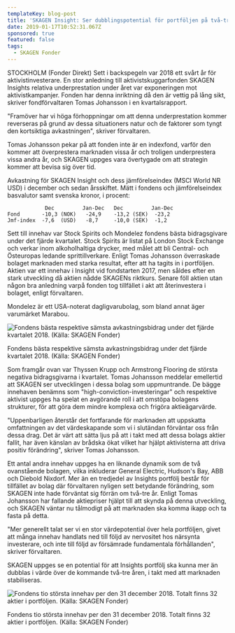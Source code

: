 ```yaml
---
templateKey: blog-post
title: 'SKAGEN Insight: Ser dubblingspotential för portföljen på två-tre års sikt'
date: 2019-01-17T10:52:31.067Z
sponsored: true
featured: false
tags:
  - SKAGEN Fonder
---
```

STOCKHOLM (Fonder Direkt) Sett i backspegeln var 2018 ett svårt år för aktivistinvesterare. En stor anledning till aktivistskuggarfonden SKAGEN Insights relativa underprestation under året var exponeringen mot aktivistkampanjer. Fonden har denna inriktning då den är vettig på lång sikt, skriver fondförvaltaren Tomas Johansson i en kvartalsrapport.

"Framöver har vi höga förhoppningar om att denna underprestation kommer reverseras på grund av dessa situationers natur och de faktorer som tyngt den kortsiktiga avkastningen", skriver förvaltaren.

Tomas Johansson pekar på att fonden inte är en indexfond, varför den kommer att överprestera marknaden vissa år och troligen underprestera vissa andra år, och SKAGEN uppges vara övertygade om att strategin kommer att bevisa sig över tid.

Avkastning för SKAGEN Insight och dess jämförelseindex (MSCI World NR USD) i december och sedan årsskiftet. Mätt i fondens och jämförelseindex basvalutor samt svenska kronor, i procent:

```
            Dec         Jan-Dec   Dec         Jan-Dec           
Fond       -10,3 (NOK)   -24,9    -13,2 (SEK)  -23,2            
Jmf-index  -7,6  (USD)   -8,7     -10,0 (SEK)  -1,2    
```

Sett till innehav var Stock Spirits och Mondelez fondens bästa bidragsgivare under det fjärde kvartalet. Stock Spirits är listat på London Stock Exchange och verkar inom alkoholhaltiga drycker, med målet att bli Central- och Östeuropas ledande sprittillverkare. Enligt Tomas Johansson överraskade bolaget marknaden med starka resultat, efter att ha tagits in i portföljen. Aktien var ett innehav i Insight vid fondstarten 2017, men såldes efter en stark utveckling då aktien nådde SKAGENs riktkurs. Senare föll aktien utan någon bra anledning varpå fonden tog tillfället i akt att återinvestera i bolaget, enligt förvaltaren.

Mondelez är ett USA-noterat dagligvarubolag, som bland annat äger varumärket Marabou.

![Fondens bästa respektive sämsta avkastningsbidrag under det fjärde kvartalet 2018. (Källa: SKAGEN Fonder)](/img/skagen17jan.png)

<span class="image-caption">Fondens bästa respektive sämsta avkastningsbidrag under det fjärde kvartalet 2018. (Källa: SKAGEN Fonder)</span>

Som framgår ovan var Thyssen Krupp och Armstrong Flooring de största negativa bidragsgivarna i kvartalet. Tomas Johansson meddelar emellertid att SKAGEN ser utvecklingen i dessa bolag som uppmuntrande. De bägge innehaven benämns som "high-conviction-investeringar" och respektive aktivist uppges ha spelat en avgörande roll i att omstöpa bolagens strukturer, för att göra dem mindre komplexa och frigöra aktieägarvärde.



"Uppenbarligen återstår det fortfarande för marknaden att uppskatta omfattningen av det värdeskapande som vi i slutändan förväntar oss från dessa drag. Det är värt att sätta ljus på att i takt med att dessa bolags aktier fallit, har även känslan av brådska ökat vilket har hjälpt aktivisterna att driva positiv förändring", skriver Tomas Johansson.



Ett antal andra innehav uppges ha en liknande dynamik som de två ovanstående bolagen, vilka inkluderar General Electric, Hudson's Bay, ABB och Diebold Nixdorf. Mer än en tredjedel av Insights portfölj består för tillfället av bolag där förvaltaren nyligen sett betydande förändring, som SKAGEN inte hade förväntat sig förrän om två-tre år. Enligt Tomas Johansson har fallande aktiepriser hjälpt till att skynda på denna utveckling, och SKAGEN väntar nu tålmodigt på att marknaden ska komma ikapp och ta fasta på detta.



"Mer generellt talat ser vi en stor värdepotential över hela portföljen, givet att många innehav handlats ned till följd av nervositet hos närsynta investerare, och inte till följd av försämrade fundamentala förhållanden", skriver förvaltaren.



SKAGEN uppges se en potential för att Insights portfölj ska kunna mer än dubblas i värde över de kommande två-tre åren, i takt med att marknaden stabiliseras.

![Fondens tio största innehav per den 31 december 2018. Totalt finns 32 aktier i portföljen. (Källa: SKAGEN Fonder)](/img/skagen17jan2.png)

<span class="image-caption">Fondens tio största innehav per den 31 december 2018. Totalt finns 32 aktier i portföljen. (Källa: SKAGEN Fonder)</span>
